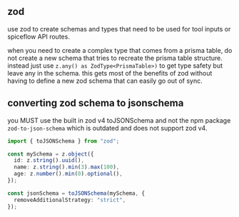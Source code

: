 ## zod

use zod to create schemas and types that need to be used for tool inputs or spiceflow API routes.

when you need to create a complex type that comes from a prisma table, do not create a new schema that tries to recreate the prisma table structure. instead just use `z.any() as ZodType<PrismaTable>)` to get type safety but leave any in the schema. this gets most of the benefits of zod without having to define a new zod schema that can easily go out of sync.

## converting zod schema to jsonschema

you MUST use the built in zod v4 toJSONSchema and not the npm package `zod-to-json-schema` which is outdated and does not support zod v4.

```ts
import { toJSONSchema } from "zod";

const mySchema = z.object({
  id: z.string().uuid(),
  name: z.string().min(3).max(100),
  age: z.number().min(0).optional(),
});

const jsonSchema = toJSONSchema(mySchema, {
  removeAdditionalStrategy: "strict",
});
```
